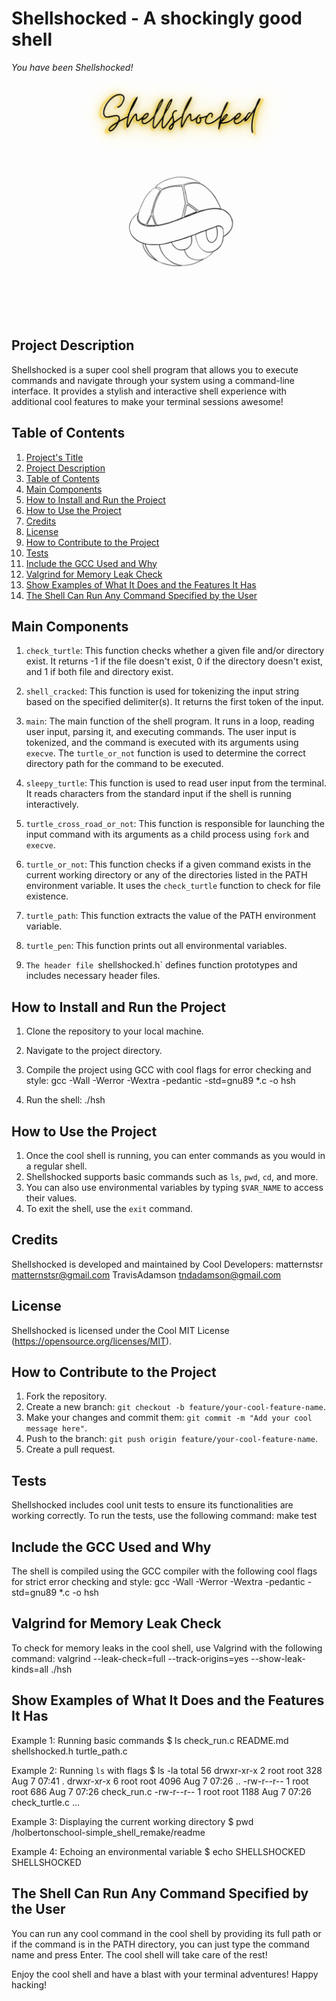 # Shellshocked - A shockingly good shell

_You have been Shellshocked!_

![Shellshocked](https://github.com/TravisAdamson/holbertonschool-simple_shell/blob/ed3c9c65ff0cf911db1742f439367f6d0a8b79af/Shellshockedneon.gif)

## Project Description

Shellshocked is a super cool shell program that allows you to execute commands and navigate through your system using a command-line interface. It provides a stylish and interactive shell experience with additional cool features to make your terminal sessions awesome!

## Table of Contents
1. [Project's Title](#shellshocked---a-shockingly-good-shell)
2. [Project Description](#project-description)
3. [Table of Contents](#table-of-contents)
4. [Main Components](#main-components)
5. [How to Install and Run the Project](#how-to-install-and-run-the-project)
6. [How to Use the Project](#how-to-use-the-project)
7. [Credits](#credits)
8. [License](#license)
9. [How to Contribute to the Project](#how-to-contribute-to-the-project)
10. [Tests](#tests)
11. [Include the GCC Used and Why](#include-the-gcc-used-and-why)
12. [Valgrind for Memory Leak Check](#valgrind-for-memory-leak-check)
13. [Show Examples of What It Does and the Features It Has](#show-examples-of-what-it-does-and-the-features-it-has)
14. [The Shell Can Run Any Command Specified by the User](#the-shell-can-run-any-command-specified-by-the-user)

## Main Components

1. `check_turtle`: This function checks whether a given file and/or directory exist. It returns -1 if the file doesn't exist, 0 if the directory doesn't exist, and 1 if both file and directory exist.

2. `shell_cracked`: This function is used for tokenizing the input string based on the specified delimiter(s). It returns the first token of the input.

3. `main`: The main function of the shell program. It runs in a loop, reading user input, parsing it, and executing commands. The user input is tokenized, and the command is executed with its arguments using `execve`. The `turtle_or_not` function is used to determine the correct directory path for the command to be executed.

4. `sleepy_turtle`: This function is used to read user input from the terminal. It reads characters from the standard input if the shell is running interactively.

5. `turtle_cross_road_or_not`: This function is responsible for launching the input command with its arguments as a child process using `fork` and `execve`.

6. `turtle_or_not`: This function checks if a given command exists in the current working directory or any of the directories listed in the PATH environment variable. It uses the `check_turtle` function to check for file existence.

7. `turtle_path`: This function extracts the value of the PATH environment variable.

8. `turtle_pen`: This function prints out all environmental variables.

9. `The header file `shellshocked.h` defines function prototypes and includes necessary header files.

## How to Install and Run the Project
1. Clone the repository to your local machine.
2. Navigate to the project directory.
3. Compile the project using GCC with cool flags for error checking and style:
gcc -Wall -Werror -Wextra -pedantic -std=gnu89 *.c -o hsh

4. Run the shell:
./hsh

## How to Use the Project
1. Once the cool shell is running, you can enter commands as you would in a regular shell.
2. Shellshocked supports basic commands such as `ls`, `pwd`, `cd`, and more.
3. You can also use environmental variables by typing `$VAR_NAME` to access their values.
4. To exit the shell, use the `exit` command.

## Credits
Shellshocked is developed and maintained by Cool Developers:
matternstsr <matternstsr@gmail.com>
TravisAdamson <tndadamson@gmail.com>

## License
Shellshocked is licensed under the Cool MIT License (https://opensource.org/licenses/MIT).

## How to Contribute to the Project
1. Fork the repository.
2. Create a new branch: `git checkout -b feature/your-cool-feature-name`.
3. Make your changes and commit them: `git commit -m "Add your cool message here"`.
4. Push to the branch: `git push origin feature/your-cool-feature-name`.
5. Create a pull request.

## Tests
Shellshocked includes cool unit tests to ensure its functionalities are working correctly. To run the tests, use the following command:
make test

## Include the GCC Used and Why
The shell is compiled using the GCC compiler with the following cool flags for strict error checking and style:
gcc -Wall -Werror -Wextra -pedantic -std=gnu89 *.c -o hsh

## Valgrind for Memory Leak Check
To check for memory leaks in the cool shell, use Valgrind with the following command:
valgrind --leak-check=full --track-origins=yes --show-leak-kinds=all ./hsh

## Show Examples of What It Does and the Features It Has
Example 1: Running basic commands
$ ls
check_run.c README.md shellshocked.h turtle_path.c

Example 2: Running `ls` with flags
$ ls -la
total 56
drwxr-xr-x 2 root root 328 Aug 7 07:41 .
drwxr-xr-x 6 root root 4096 Aug 7 07:26 ..
-rw-r--r-- 1 root root 686 Aug 7 07:26 check_run.c
-rw-r--r-- 1 root root 1188 Aug 7 07:26 check_turtle.c
...

Example 3: Displaying the current working directory
$ pwd
/holbertonschool-simple_shell_remake/readme

Example 4: Echoing an environmental variable
$ echo SHELLSHOCKED
SHELLSHOCKED

## The Shell Can Run Any Command Specified by the User
You can run any cool command in the cool shell by providing its full path or if the command is in the PATH directory, you can just type the command name and press Enter. The cool shell will take care of the rest!

Enjoy the cool shell and have a blast with your terminal adventures! Happy hacking!
